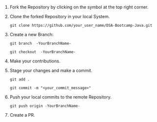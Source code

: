 1. Fork the Repository by clicking on the symbol at the top right corner.

2. Clone the forked Repository in your local System.


   ```git clone https://github.com/your_user_name/DSA-Bootcamp-Java.git```


3. Create a new Branch:


   ```git branch  -YourBranchName-```
   
   
   ```git checkout  -YourBranchName-```

4. Make your contributions.

5. Stage your changes and make a commit.


   ```git add .```
   
   
   ```git commit -m "<your_commit_message>"```
   

6. Push your local commits to the remote Repository.


   ```git push origin -YourBranchName-```

7. Create a PR.
